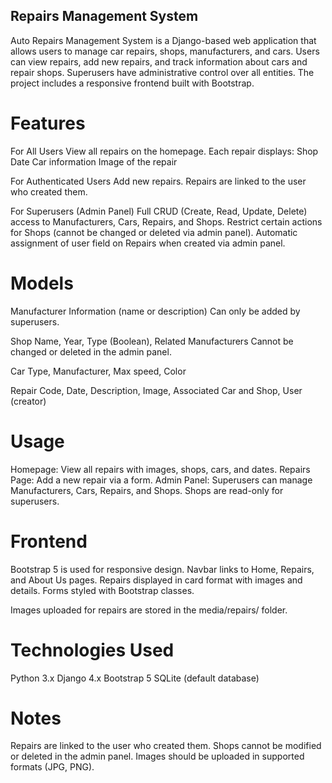 ## Repairs Management System

Auto Repairs Management System is a Django-based web application that allows users to manage car repairs, shops, manufacturers, and cars. Users can view repairs, add new repairs, and track information about cars and repair shops. Superusers have administrative control over all entities. The project includes a responsive frontend built with Bootstrap.

# Features
For All Users
View all repairs on the homepage.
Each repair displays:
Shop
Date
Car information
Image of the repair


For Authenticated Users
Add new repairs.
Repairs are linked to the user who created them.


For Superusers (Admin Panel)
Full CRUD (Create, Read, Update, Delete) access to Manufacturers, Cars, Repairs, and Shops.
Restrict certain actions for Shops (cannot be changed or deleted via admin panel).
Automatic assignment of user field on Repairs when created via admin panel.

# Models


Manufacturer
Information (name or description)
Can only be added by superusers.


Shop
Name, Year, Type (Boolean), Related Manufacturers
Cannot be changed or deleted in the admin panel.


Car
Type, Manufacturer, Max speed, Color


Repair
Code, Date, Description, Image, Associated Car and Shop, User (creator)


# Usage
Homepage: View all repairs with images, shops, cars, and dates.
Repairs Page: Add a new repair via a form.
Admin Panel: Superusers can manage Manufacturers, Cars, Repairs, and Shops. Shops are read-only for superusers.


# Frontend
Bootstrap 5 is used for responsive design.
Navbar links to Home, Repairs, and About Us pages.
Repairs displayed in card format with images and details.
Forms styled with Bootstrap classes.


Images uploaded for repairs are stored in the media/repairs/ folder.



# Technologies Used
Python 3.x
Django 4.x
Bootstrap 5
SQLite (default database)


# Notes
Repairs are linked to the user who created them.
Shops cannot be modified or deleted in the admin panel.
Images should be uploaded in supported formats (JPG, PNG).
